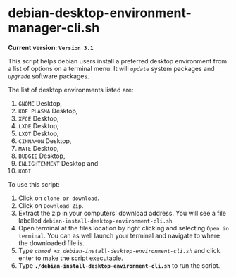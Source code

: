 # debian-desktop-environment-manager-cli.sh
**Current version: `Version 3.1`**

This script helps debian users install a preferred desktop environment from a list of options on a terminal menu. 
It will *`update`* system packages and *`upgrade`* software packages. 

The list of desktop environments listed are:
  1.  `GNOME` Desktop,
  2.  `KDE PLASMA` Desktop,
  3.  `XFCE` Desktop,
  4.  `LXDE` Desktop,
  5.  `LXQT` Desktop,
  6.  `CINNAMON` Desktop,
  7.  `MATE` Desktop,
  8.  `BUDGIE` Desktop,
  9.  `ENLIGHTENMENT` Desktop and
  10. `KODI`


To use this script:
  1. Click on `clone or download`.
  2. Click on `Download Zip`.
  3. Extract the zip in your computers' download address. You will see a file labelled `debian-install-desktop-environment-cli.sh`
  4. Open terminal at the files location by right clicking and selecting `Open in terminal`. You can as well launch your terminal and navigate to where the downloaded file is.
  5. Type *`chmod +x debian-install-desktop-environment-cli.sh`* and click enter to make the script executable.
  6. Type **`./debian-install-desktop-environment-cli.sh`** to run the script.


